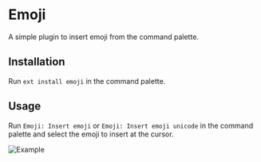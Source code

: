# Emoji

A simple plugin to insert emoji from the command palette.

## Installation

Run ``ext install emoji`` in the command palette.

## Usage

Run ``Emoji: Insert emoji`` or ``Emoji: Insert emoji unicode`` in the command palette and select the emoji to insert at the cursor.

![Example](https://github.com/Perkovec/Emoji/raw/master/example.gif)

